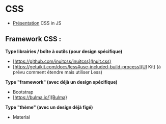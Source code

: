 CSS
===

* [Présentation](https://speakerdeck.com/vjeux/react-css-in-js) CSS in JS

Framework CSS :
---------------

__Type librairies / boîte à outils (pour design spécifique)__

* [https://github.com/inuitcss/inuitcss](Inuit.css)
* [https://getuikit.com/docs/less#use-included-build-process](UI Kit) (à prévu comment étendre mais utiliser Less)

__Type "framework" (avec déjà un design spécifique)__

* Bootstrap
* [https://bulma.io/](Bulma)

__Type "thème" (avec un design déjà figé)__

* Material
